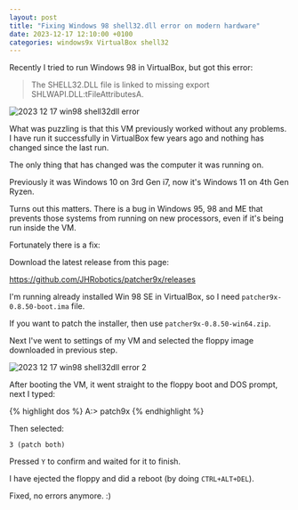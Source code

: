 ```yaml
---
layout: post
title: "Fixing Windows 98 shell32.dll error on modern hardware"
date: 2023-12-17 12:10:00 +0100
categories: windows9x VirtualBox shell32
---
```


Recently I tried to run Windows 98 in VirtualBox, but got this error:

> The SHELL32.DLL file is linked to missing export SHLWAPI.DLL:tFileAttributesA.


![2023 12 17 win98 shell32dll error](https://oratowski.com/assets/images/2023-12-17-win98-shell32dll-error.png)

What was puzzling is that this VM previously worked without any problems. I have run it successfully in VirtualBox few years ago and nothing has changed since the last run.

The only thing that has changed was the computer it was running on.

Previously it was Windows 10 on 3rd Gen i7, now it's Windows 11 on 4th Gen Ryzen.

Turns out this matters. There is a bug in Windows 95, 98 and ME that prevents those systems from running on new processors, even if it's being run inside the VM.

Fortunately there is a fix:

Download the latest release from this page:

https://github.com/JHRobotics/patcher9x/releases

I'm running already installed Win 98 SE in VirtualBox, so I need `patcher9x-0.8.50-boot.ima` file.

If you want to patch the installer, then use `patcher9x-0.8.50-win64.zip`.

Next I've went to settings of my VM and selected the floppy image downloaded in previous step.

![2023 12 17 win98 shell32dll error 2](https://oratowski.com/assets/images/2023-12-17-win98-shell32dll-error-2.png)

After booting the VM, it went straight to the floppy boot and DOS prompt, next I typed:

{% highlight dos %}
A:\> patch9x
{% endhighlight %}

Then selected:

`3 (patch both)`

Pressed `Y` to confirm and waited for it to finish.

I have ejected the floppy and did a reboot (by doing `CTRL+ALT+DEL`).

Fixed, no errors anymore. :)